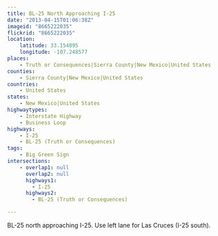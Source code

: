 ```yaml
---
title: BL-25 North Approaching I-25
date: "2013-04-15T01:06:38Z"
imageid: "8665222035"
flickrid: "8665222035"
location:
    latitude: 33.154895
    longitude: -107.248577
places:
    - Truth or Consequences|Sierra County|New Mexico|United States
counties:
    - Sierra County|New Mexico|United States
countries:
    - United States
states:
    - New Mexico|United States
highwaytypes:
    - Interstate Highway
    - Business Loop
highways:
    - I-25
    - BL-25 (Truth or Consequences)
tags:
    - Big Green Sign
intersections:
    - overlap1: null
      overlap2: null
      highways1:
        - I-25
      highways2:
        - BL-25 (Truth or Consequences)

---
```

BL-25 north approaching I-25.  Use left lane for Las Cruces (I-25 south).